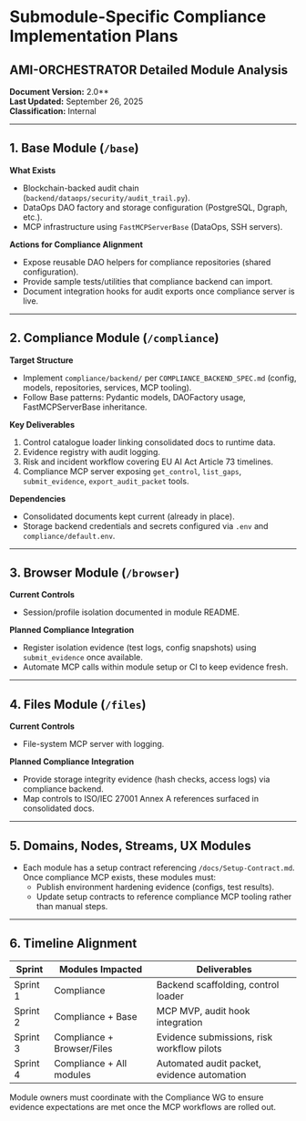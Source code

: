 # Submodule-Specific Compliance Implementation Plans
## AMI-ORCHESTRATOR Detailed Module Analysis

**Document Version:** 2.0**  
**Last Updated:** September 26, 2025  
**Classification:** Internal

---

## 1. Base Module (`/base`)

**What Exists**
- Blockchain-backed audit chain (`backend/dataops/security/audit_trail.py`).
- DataOps DAO factory and storage configuration (PostgreSQL, Dgraph, etc.).
- MCP infrastructure using `FastMCPServerBase` (DataOps, SSH servers).

**Actions for Compliance Alignment**
- Expose reusable DAO helpers for compliance repositories (shared configuration).
- Provide sample tests/utilities that compliance backend can import.
- Document integration hooks for audit exports once compliance server is live.

---

## 2. Compliance Module (`/compliance`)

**Target Structure**
- Implement `compliance/backend/` per `COMPLIANCE_BACKEND_SPEC.md` (config, models, repositories, services, MCP tooling).
- Follow Base patterns: Pydantic models, DAOFactory usage, FastMCPServerBase inheritance.

**Key Deliverables**
1. Control catalogue loader linking consolidated docs to runtime data.
2. Evidence registry with audit logging.
3. Risk and incident workflow covering EU AI Act Article 73 timelines.
4. Compliance MCP server exposing `get_control`, `list_gaps`, `submit_evidence`, `export_audit_packet` tools.

**Dependencies**
- Consolidated documents kept current (already in place).
- Storage backend credentials and secrets configured via `.env` and `compliance/default.env`.

---

## 3. Browser Module (`/browser`)

**Current Controls**
- Session/profile isolation documented in module README.

**Planned Compliance Integration**
- Register isolation evidence (test logs, config snapshots) using `submit_evidence` once available.
- Automate MCP calls within module setup or CI to keep evidence fresh.

---

## 4. Files Module (`/files`)

**Current Controls**
- File-system MCP server with logging.

**Planned Compliance Integration**
- Provide storage integrity evidence (hash checks, access logs) via compliance backend.
- Map controls to ISO/IEC 27001 Annex A references surfaced in consolidated docs.

---

## 5. Domains, Nodes, Streams, UX Modules

- Each module has a setup contract referencing `/docs/Setup-Contract.md`. Once compliance MCP exists, these modules must:
  - Publish environment hardening evidence (configs, test results).
  - Update setup contracts to reference compliance MCP tooling rather than manual steps.

---

## 6. Timeline Alignment

| Sprint | Modules Impacted | Deliverables |
|--------|------------------|-------------|
| Sprint 1 | Compliance | Backend scaffolding, control loader |
| Sprint 2 | Compliance + Base | MCP MVP, audit hook integration |
| Sprint 3 | Compliance + Browser/Files | Evidence submissions, risk workflow pilots |
| Sprint 4 | Compliance + All modules | Automated audit packet, evidence automation |

Module owners must coordinate with the Compliance WG to ensure evidence expectations are met once the MCP workflows are rolled out.
